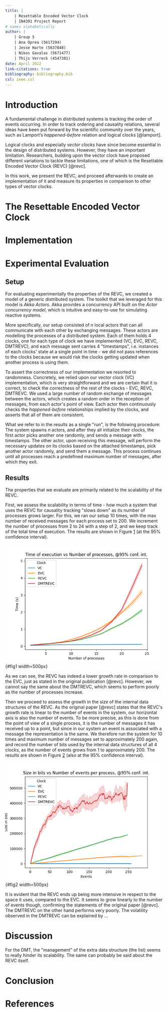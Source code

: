 ```yaml
---
title: |
    | Resettable Encoded Vector Clock
    | IN4391 Project Report
# names alphabetically
author: |
    | Group 5
    | Ana Oprea (5617294)
    | Jesse Harte (5637848)
    | Nikos Gavalas (5671477)
    | Thijs Verreck (4547381)
date: April 2022
link-citations: true
bibliography: bibliography.bib
csl: ieee.csl
---
```


# Introduction

A fundamental challenge in distributed systems is tracking the order of events occurring. In order to track ordering and causality relations, several ideas have been put forward by the scientific community over the years, such as Lamport’s _happened-before_ relation and logical clocks [@lamport].

Logical clocks and especially _vector clocks_ have since become essential in the design of distributed systems. However, they have an important limitation. Researchers, building upon the vector clock have proposed different variations to tackle these limitations, one of which is the Resettable Encoded Vector Clock (REVC) [@revc].

In this work, we present the REVC, and proceed afterwards to create an implementation of it and measure its properties in comparison to other types of vector clocks.

# The Resettable Encoded Vector Clock

<!-- What it is, Why use it - what problem it solves - what advantages it "promises" to have - "the REVC’s growth rate is linear in the number of events executed" -->

<!-- REVC internals, how it works -->

# Implementation

# Experimental Evaluation

## Setup

For evaluating experimentally the properties of the REVC, we created a model of a generic distributed system. The toolkit that we leveraged for this model is _Akka Actors_. Akka provides a concurrency API built on the _Actor concurrency model_, which is intuitive and easy-to-use for simulating reactive systems.

More specifically, our setup consisted of $n$ local actors that can all communicate with each other by exchanging messages. These actors are modelling the processes of a distributed system. Each of them holds 4 clocks, one for each type of clock we have implemented (VC, EVC, REVC, DMTREVC), and each message sent carries 4 "timestamps", i.e. instances of each clocks' state at a single point in time - we did not pass references to the clocks because we would risk the clocks getting updated when another process is using them. 

To assert the correctness of our implementation we resorted to randomness. Concretely, we relied upon our vector clock (VC) implementation, which is very straightforward and we are certain that it is correct, to check the correctness of the rest of the clocks - EVC, REVC, DMTREVC. We used a large number of random exchange of messages between the actors, which creates a random order in the reception of messages, from each actor's point of view. Each actor then continuously checks the _happened-before_ relationships implied by the clocks, and asserts that all of them are consistent.

What we refer to in the results as a single "run", is the following procedure: The system spawns $n$ actors, and after they all initialize their clocks, the first actor picks another one randomly, and sends a message with timestamps. The other actor, upon receiving this message, will perform the necessary updates on its clocks based on the attached timestamps, pick another actor randomly, and send them a message. This process continues until all processes reach a predefined maximum number of messages, after which they exit.

## Results

The properties that we evaluate are primarily related to the scalability of the REVC.

First, we assess the scalability in terms of time - how much a system that uses the REVC for causality tracking "slows down" as its number of processes grows larger. For this, we ran our setup 10 times, with the max number of received messages for each process set to 200. We increment the number of processes from 2 to 24 with a step of 2, and we keep track of the total time of execution. The results are shown in Figure [1](#fig1) (at the 95% confidence interval).

![Time of execution vs Number of processes](../experiments/plots/time.png){#fig1 width=500px}

As we can see, the REVC has indeed a lower growth rate in comparison to the EVC, just as stated in the original publication [@revc]. However, we cannot say the same about the DMTREVC, which seems to perform poorly as the number of processes increase.

Then we proceed to assess the growth in the size of the internal data structures of the REVC. As the original paper [@revc] states that the REVC's growth rate is linear to the number of events in the system, our horizontal axis is also the number of events. To be more precise, as this is done from the point of view of a single process, it is the number of messages it has received up to a point, but since in our system an event is associated with a message the representation is the same. We therefore run the system for 10 times and maximum number of messages set to approximately 200 again, and record the number of bits used by the internal data structures of all 4 clocks, as the number of events grows from 1 to approximately 200. The results are shown in Figure [2](#fig2) (also at the 95% confidence interval).

![Size in bits vs Number of events per process](../experiments/plots/bitsizes.png){#fig2 width=500px}

It is evident that the REVC ends up being more intensive in respect to the space it uses, compared to the EVC. It seems to grow linearly to the number of events though, confirming the statements of the original paper [@revc]. The DMTREVC on the other hand performs very poorly. The volatility observed in the DMTREVC can be explained by ... <!-- TODO Jesse help -->

# Discussion

For the DMT, the "management" of the extra data structure (the list) seems to really hinder its scalability. The same can probably be said about the REVC itself.

<!-- Add more -->

# Conclusion

# References
